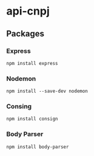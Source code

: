 # api-cnpj

## Packages
### Express
```
npm install express 
```
### Nodemon
```
npm install --save-dev nodemon
```
### Consing
```
npm install consign
```
### Body Parser 
```
npm install body-parser
```